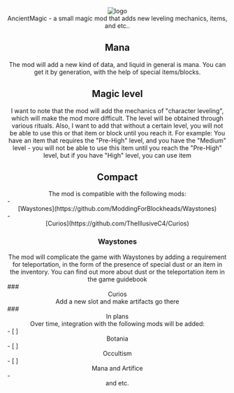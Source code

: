 
<div align="center"> <img src=https://github.com/0mods/AncientMagic/assets/46783751/4953a629-7976-40ff-a1f6-d7b14d01c6da alt="logo"> </div>


<div align="center"> AncientMagic - a small magic mod that adds new leveling mechanics, items, and etc..</div>

## <div align="center">Mana</div>

<div align="center">The mod will add a new kind of data, and liquid in general is mana. You can get it by generation, with the help of special items/blocks.</div>

## <div align="center">Magic level</div>

<div align="center">I want to note that the mod will add the mechanics of "character leveling", which will make the mod more difficult. The level will be obtained through various rituals. Also, I want to add that without a certain level, you will not be able to use this or that item or block until you reach it. For example: You have an item that requires the "Pre-High" level, and you have the "Medium" level - you will not be able to use this item until you reach the "Pre-High" level, but if you have "High" level, you can use item</div>

## <div align="center">Compact</div>
<div align="center">The mod is compatible with the following mods:</div>
- <div align="center">[Waystones](https://github.com/ModdingForBlockheads/Waystones)</div>
- <div align="center">[Curios](https://github.com/TheIllusiveC4/Curios)</div>

### <div align="center">Waystones</div>
<div align="center">The mod will complicate the game with Waystones by adding a requirement for teleportation, in the form of the presence of special dust or an item in the inventory. You can find out more about dust or the teleportation item in the game guidebook</div>
### <div align="center">Curios</div>
<div align="center">Add a new slot and make artifacts go there</div>
### <div align="center">In plans</div>
<div align="center">Over time, integration with the following mods will be added:</div>
- [ ] <div align="center">Botania</div>
- [ ] <div align="center">Occultism</div>
- [ ] <div align="center">Mana and Artifice</div>
- <div align="center">and etc.</div>
